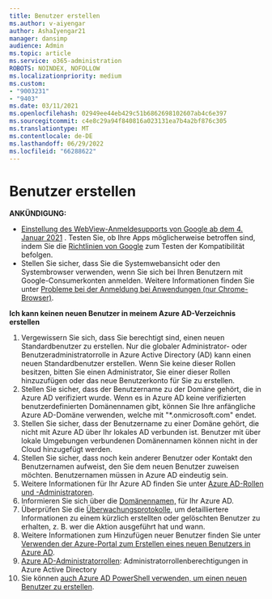 ```yaml
---
title: Benutzer erstellen
ms.author: v-aiyengar
author: AshaIyengar21
manager: dansimp
audience: Admin
ms.topic: article
ms.service: o365-administration
ROBOTS: NOINDEX, NOFOLLOW
ms.localizationpriority: medium
ms.custom:
- "9003231"
- "9403"
ms.date: 03/11/2021
ms.openlocfilehash: 02949ee44eb429c51b6862698102607ab4c6e397
ms.sourcegitcommit: c4e8c29a94f840816a023131ea7b4a2bf876c305
ms.translationtype: MT
ms.contentlocale: de-DE
ms.lasthandoff: 06/29/2022
ms.locfileid: "66288622"
---
```

# <a name="create-user"></a>Benutzer erstellen

**ANKÜNDIGUNG:**

- [Einstellung des WebView-Anmeldesupports von Google ab dem 4. Januar 2021](https://docs.microsoft.com/azure/active-directory/external-identities/google-federation#deprecation-of-webview-sign-in-support) . Testen Sie, ob Ihre Apps möglicherweise betroffen sind, indem Sie die [Richtlinien von Google](https://go.microsoft.com/fwlink/?linkid=2157323) zum Testen der Kompatibilität befolgen.
- Stellen Sie sicher, dass Sie die Systemwebansicht oder den Systembrowser verwenden, wenn Sie sich bei Ihren Benutzern mit Google-Consumerkonten anmelden. Weitere Informationen finden Sie unter [Probleme bei der Anmeldung bei Anwendungen (nur Chrome-Browser)](https://docs.microsoft.com/office365/troubleshoot/miscellaneous/chrome-behavior-affects-applications).

**Ich kann keinen neuen Benutzer in meinem Azure AD-Verzeichnis erstellen**

1. Vergewissern Sie sich, dass Sie berechtigt sind, einen neuen Standardbenutzer zu erstellen. Nur die globaler Administrator- oder Benutzeradministratorrolle in Azure Active Directory (AD) kann einen neuen Standardbenutzer erstellen. Wenn Sie keine dieser Rollen besitzen, bitten Sie einen Administrator, Sie einer dieser Rollen hinzuzufügen oder das neue Benutzerkonto für Sie zu erstellen.
1. Stellen Sie sicher, dass der Benutzername zu der Domäne gehört, die in Azure AD verifiziert wurde. Wenn es in Azure AD keine verifizierten benutzerdefinierten Domänennamen gibt, können Sie Ihre anfängliche Azure AD-Domäne verwenden, welche mit "*.onmicrosoft.com" endet.
1. Stellen Sie sicher, dass der Benutzername zu einer Domäne gehört, die nicht mit Azure AD über Ihr lokales AD verbunden ist. Benutzer mit über lokale Umgebungen verbundenen Domänennamen können nicht in der Cloud hinzugefügt werden.
1. Stellen Sie sicher, dass noch kein anderer Benutzer oder Kontakt den Benutzernamen aufweist, den Sie dem neuen Benutzer zuweisen möchten. Benutzernamen müssen in Azure AD eindeutig sein.
1. Weitere Informationen für Ihr Azure AD finden Sie unter [Azure AD-Rollen und -Administratoren](https://portal.azure.com/#blade/Microsoft_AAD_IAM/ActiveDirectoryMenuBlade/RolesAndAdministrators).
1. Informieren Sie sich über die [Domänennamen,](https://portal.azure.com/#blade/Microsoft_AAD_IAM/ActiveDirectoryMenuBlade/RolesAndAdministrators) für Ihr Azure AD.
1. Überprüfen Sie die [Überwachungsprotokolle](https://portal.azure.com/#blade/Microsoft_AAD_IAM/ActiveDirectoryMenuBlade/RolesAndAdministrators), um detailliertere Informationen zu einem kürzlich erstellten oder gelöschten Benutzer zu erhalten, z. B. wer die Aktion ausgeführt hat und wann.
1. Weitere Informationen zum Hinzufügen neuer Benutzer finden Sie unter [Verwenden der Azure-Portal zum Erstellen eines neuen Benutzers in Azure AD](https://docs.microsoft.com/azure/active-directory/active-directory-users-create-azure-portal).
1. [Azure AD-Administratorrollen](https://docs.microsoft.com/azure/active-directory/active-directory-assign-admin-roles): Administratorrollenberechtigungen in Azure Active Directory
1. Sie können [auch Azure AD PowerShell verwenden, um einen neuen Benutzer zu erstellen](https://docs.microsoft.com/powershell/module/azuread/new-azureaduser?view=azureadps-2.0&preserve-view=true).
